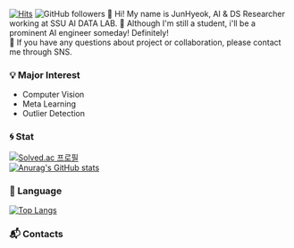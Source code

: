 [![Hits](https://hits.seeyoufarm.com/api/count/incr/badge.svg?url=https%3A%2F%2Fgithub.com%2FJ-PARK11%2Fhit-counter&count_bg=%2379C83D&title_bg=%23555555&icon=symantec.svg&icon_color=%23E7E7E7&title=hits&edge_flat=false)](https://hits.seeyoufarm.com) ![GitHub followers](https://img.shields.io/github/followers/J-PARK11?logo=Aiqfome)
👋 Hi! My name is JunHyeok, AI & DS Researcher working at SSU AI DATA LAB. 
🌱 Although I'm still a student, i'll be a prominent AI engineer someday! Definitely!   
💬 If you have any questions about project or collaboration, please contact me through SNS.   

### 💡 Major Interest
- Computer Vision 
- Meta Learning 
- Outlier Detection

### 🌀 Stat
[![Solved.ac
프로필](http://mazassumnida.wtf/api/v2/generate_badge?boj=bear1123)](https://solved.ac/bear1123)   
[![Anurag's GitHub stats](https://github-readme-stats.vercel.app/api?username=J-PARK11)](https://github.com/anuraghazra/github-readme-stats)

### :flashlight: Language
[![Top Langs](https://github-readme-stats.vercel.app/api/top-langs/?username=J-PARK11)](https://github.com/J-PARK11/github-readme-stats)

### 📬 Contacts
